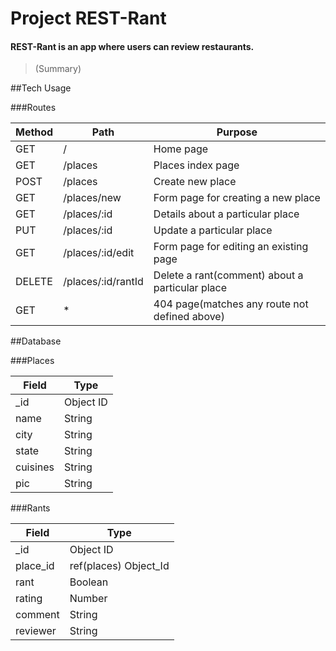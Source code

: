 # Project REST-Rant

#### REST-Rant is an app where users can review restaurants.

>(Summary)

##Tech Usage

###Routes

| Method | Path               | Purpose                                          |
|--------|--------------------|--------------------------------------------------|
| GET    | /                  | Home page                                        |
| GET    | /places            | Places index page                                |
| POST   | /places            | Create new place                                 |
| GET    | /places/new        | Form page for creating a new place               |
| GET    | /places/:id        | Details about a particular place                 |
| PUT    | /places/:id        | Update a particular place                        |
| GET    | /places/:id/edit   | Form page for editing an existing page           |
| DELETE | /places/:id/rantId | Delete a rant(comment) about a particular place  |
| GET    | *                  | 404 page(matches any route not defined above)    |


##Database

###Places

| Field    | Type      |
| -------- | --------- |
| \_id     | Object ID |
| name     | String    |
| city     | String    |
| state    | String    |
| cuisines | String    |
| pic      | String    |

###Rants

| Field     | Type                   |
| --------- | ---------------------- |
| \_id      | Object ID              |
| place\_id | ref(places) Object\_Id |
| rant      | Boolean                |
| rating    | Number                 |
| comment   | String                 |
| reviewer  | String                 |
